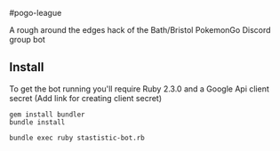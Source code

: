 #pogo-league

A rough around the edges hack of the Bath/Bristol PokemonGo Discord group bot

## Install

To get the bot running you'll require Ruby 2.3.0 and a Google Api client secret (Add link for creating client secret)

```
gem install bundler
bundle install
```

```
bundle exec ruby stastistic-bot.rb
```
